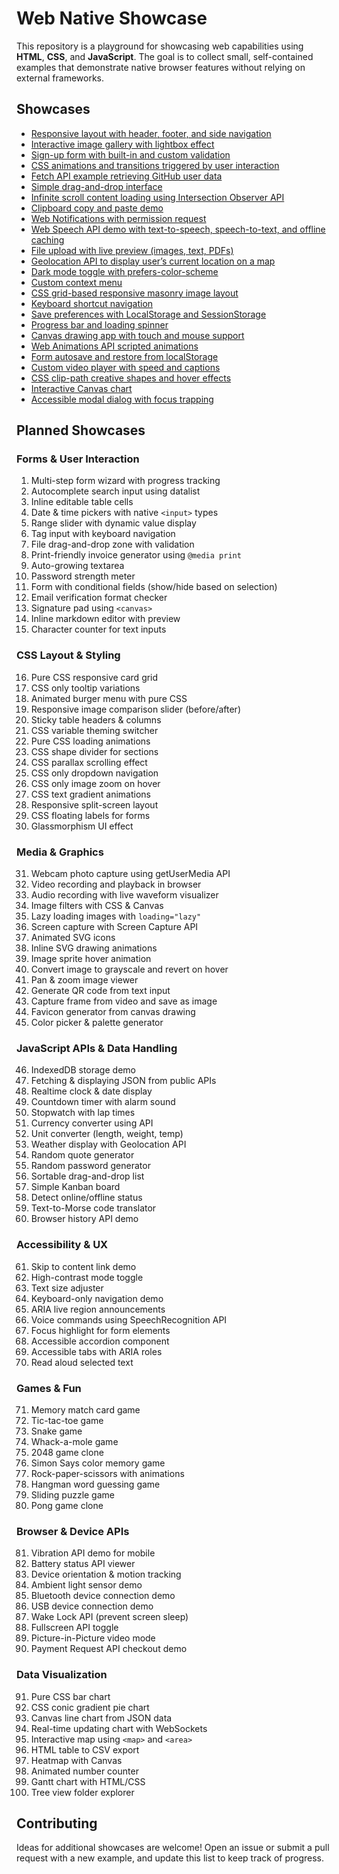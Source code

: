 # Web Native Showcase

This repository is a playground for showcasing web capabilities using **HTML**, **CSS**, and **JavaScript**. The goal is to collect small, self-contained examples that demonstrate native browser features without relying on external frameworks.

## Showcases

- [Responsive layout with header, footer, and side navigation](responsive-layout/)
- [Interactive image gallery with lightbox effect](image-gallery/)
- [Sign-up form with built-in and custom validation](form-validation/)
- [CSS animations and transitions triggered by user interaction](css-animations/)
- [Fetch API example retrieving GitHub user data](github-fetch/)
- [Simple drag-and-drop interface](drag-and-drop/)
- [Infinite scroll content loading using Intersection Observer API](infinite-scroll/)
- [Clipboard copy and paste demo](clipboard/)
- [Web Notifications with permission request](web-notifications/)
- [Web Speech API demo with text-to-speech, speech-to-text, and offline caching](web-speech/)
- [File upload with live preview (images, text, PDFs)](file-upload-preview/)
- [Geolocation API to display user’s current location on a map](geolocation/)
- [Dark mode toggle with prefers-color-scheme](dark-mode-toggle/)
- [Custom context menu](custom-context-menu/)
- [CSS grid-based responsive masonry image layout](css-grid-masonry/)
- [Keyboard shortcut navigation](keyboard-shortcuts/)
- [Save preferences with LocalStorage and SessionStorage](storage-preferences/)
- [Progress bar and loading spinner](progress-loading/)
- [Canvas drawing app with touch and mouse support](canvas-drawing/)
- [Web Animations API scripted animations](web-animations/)
- [Form autosave and restore from localStorage](form-autosave/)
- [Custom video player with speed and captions](video-player/)
- [CSS clip-path creative shapes and hover effects](clip-path/)
- [Interactive Canvas chart](canvas-svg-charts/)
- [Accessible modal dialog with focus trapping](modal-dialog/)

## Planned Showcases

### Forms & User Interaction
1. Multi-step form wizard with progress tracking  
2. Autocomplete search input using datalist  
3. Inline editable table cells  
4. Date & time pickers with native `<input>` types  
5. Range slider with dynamic value display  
6. Tag input with keyboard navigation  
7. File drag-and-drop zone with validation  
8. Print-friendly invoice generator using `@media print`  
9. Auto-growing textarea  
10. Password strength meter  
11. Form with conditional fields (show/hide based on selection)  
12. Email verification format checker  
13. Signature pad using `<canvas>`  
14. Inline markdown editor with preview  
15. Character counter for text inputs  

### CSS Layout & Styling
16. Pure CSS responsive card grid  
17. CSS only tooltip variations  
18. Animated burger menu with pure CSS  
19. Responsive image comparison slider (before/after)  
20. Sticky table headers & columns  
21. CSS variable theming switcher  
22. Pure CSS loading animations  
23. CSS shape divider for sections  
24. CSS parallax scrolling effect  
25. CSS only dropdown navigation  
26. CSS only image zoom on hover  
27. CSS text gradient animations  
28. Responsive split-screen layout  
29. CSS floating labels for forms  
30. Glassmorphism UI effect  

### Media & Graphics
31. Webcam photo capture using getUserMedia API  
32. Video recording and playback in browser  
33. Audio recording with live waveform visualizer  
34. Image filters with CSS & Canvas  
35. Lazy loading images with `loading="lazy"`  
36. Screen capture with Screen Capture API  
37. Animated SVG icons  
38. Inline SVG drawing animations  
39. Image sprite hover animation  
40. Convert image to grayscale and revert on hover  
41. Pan & zoom image viewer  
42. Generate QR code from text input  
43. Capture frame from video and save as image  
44. Favicon generator from canvas drawing  
45. Color picker & palette generator  

### JavaScript APIs & Data Handling
46. IndexedDB storage demo  
47. Fetching & displaying JSON from public APIs  
48. Realtime clock & date display  
49. Countdown timer with alarm sound  
50. Stopwatch with lap times  
51. Currency converter using API  
52. Unit converter (length, weight, temp)  
53. Weather display with Geolocation API  
54. Random quote generator  
55. Random password generator  
56. Sortable drag-and-drop list  
57. Simple Kanban board  
58. Detect online/offline status  
59. Text-to-Morse code translator  
60. Browser history API demo  

### Accessibility & UX
61. Skip to content link demo  
62. High-contrast mode toggle  
63. Text size adjuster  
64. Keyboard-only navigation demo  
65. ARIA live region announcements  
66. Voice commands using SpeechRecognition API  
67. Focus highlight for form elements  
68. Accessible accordion component  
69. Accessible tabs with ARIA roles  
70. Read aloud selected text  

### Games & Fun
71. Memory match card game  
72. Tic-tac-toe game  
73. Snake game  
74. Whack-a-mole game  
75. 2048 game clone  
76. Simon Says color memory game  
77. Rock-paper-scissors with animations  
78. Hangman word guessing game  
79. Sliding puzzle game  
80. Pong game clone  

### Browser & Device APIs
81. Vibration API demo for mobile  
82. Battery status API viewer  
83. Device orientation & motion tracking  
84. Ambient light sensor demo  
85. Bluetooth device connection demo  
86. USB device connection demo  
87. Wake Lock API (prevent screen sleep)  
88. Fullscreen API toggle  
89. Picture-in-Picture video mode  
90. Payment Request API checkout demo  

### Data Visualization
91. Pure CSS bar chart  
92. CSS conic gradient pie chart  
93. Canvas line chart from JSON data  
94. Real-time updating chart with WebSockets  
95. Interactive map using `<map>` and `<area>`  
96. HTML table to CSV export  
97. Heatmap with Canvas  
98. Animated number counter  
99. Gantt chart with HTML/CSS  
100. Tree view folder explorer  

## Contributing

Ideas for additional showcases are welcome! Open an issue or submit a pull request with a new example, and update this list to keep track of progress.
